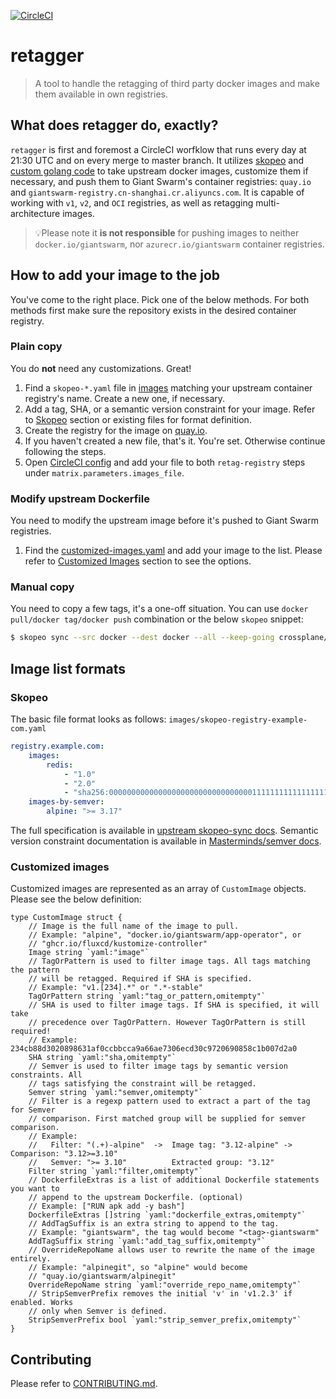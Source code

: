 [![CircleCI](https://dl.circleci.com/status-badge/img/gh/giantswarm/retagger/tree/main.svg?style=svg)](https://dl.circleci.com/status-badge/redirect/gh/giantswarm/retagger/tree/main)

# retagger

> A tool to handle the retagging of third party docker images and make them
  available in own registries.

## What does retagger do, exactly?

`retagger` is first and foremost a CircleCI worfklow that runs every day at 21:30
UTC and on every merge to master branch. It utilizes [skopeo][skopeo] and
[custom golang code](main.go) to take upstream docker images, customize them if
necessary, and push them to Giant Swarm's container registries: `quay.io` and
`giantswarm-registry.cn-shanghai.cr.aliyuncs.com`. It is capable of working
with `v1`, `v2`, and `OCI` registries, as well as retagging multi-architecture
images.

> 💡Please note it **is not responsible** for pushing images to neither
`docker.io/giantswarm`, nor `azurecr.io/giantswarm` container registries.

## How to add your image to the job

You've come to the right place. Pick one of the below methods. For both methods first make sure
the repository exists in the desired container registry.

### Plain copy

You do **not** need any customizations. Great!
1. Find a `skopeo-*.yaml` file in [images](images/) matching your upstream
   container registry's name. Create a new one, if necessary.
2. Add a tag, SHA, or a semantic version constraint for your image. Refer to
   [Skopeo](#skopeo) section or existing files for format definition.
3. Create the registry for the image on [quay.io](https://quay.io/organization/giantswarm).
4. If you haven't created a new file, that's it. You're set. Otherwise continue
   following the steps.
5. Open [CircleCI config][ciconf] and add your file to both `retag-registry`
   steps under `matrix.parameters.images_file`.

### Modify upstream Dockerfile

You need to modify the upstream image before it's pushed to Giant Swarm registries.
1. Find the [customized-images.yaml][custom] and add your image to the list.
   Please refer to [Customized Images](#customized-images) section to see the
   options.

### Manual copy

You need to copy a few tags, it's a one-off situation. You can use `docker
pull/docker tag/docker push` combination or the below `skopeo` snippet:

```bash
$ skopeo sync --src docker --dest docker --all --keep-going crossplane/crossplane:v1.11.0 docker.io/giantswarm/
```

## Image list formats

### Skopeo

The basic file format looks as follows:
`images/skopeo-registry-example-com.yaml`
```yaml
registry.example.com:
    images:
        redis:
            - "1.0"
            - "2.0"
            - "sha256:0000000000000000000000000000000011111111111111111111111111111111"
    images-by-semver:
        alpine: ">= 3.17"
```

The full specification is available in [upstream skopeo-sync docs][skopeo-sync
docs]. Semantic version constraint documentation is available in
[Masterminds/semver docs][masterminds docs].

### Customized images

Customized images are represented as an array of `CustomImage` objects. Please
see the below definition:

```golang
type CustomImage struct {
	// Image is the full name of the image to pull.
	// Example: "alpine", "docker.io/giantswarm/app-operator", or
	// "ghcr.io/fluxcd/kustomize-controller"
	Image string `yaml:"image"`
	// TagOrPattern is used to filter image tags. All tags matching the pattern
	// will be retagged. Required if SHA is specified.
	// Example: "v1.[234].*" or ".*-stable"
	TagOrPattern string `yaml:"tag_or_pattern,omitempty"`
	// SHA is used to filter image tags. If SHA is specified, it will take
	// precedence over TagOrPattern. However TagOrPattern is still required!
	// Example: 234cb88d3020898631af0ccbbcca9a66ae7306ecd30c9720690858c1b007d2a0
	SHA string `yaml:"sha,omitempty"`
	// Semver is used to filter image tags by semantic version constraints. All
	// tags satisfying the constraint will be retagged.
	Semver string `yaml:"semver,omitempty"`
	// Filter is a regexp pattern used to extract a part of the tag for Semver
	// comparison. First matched group will be supplied for semver comparison.
	// Example:
	//   Filter: "(.+)-alpine"  ->  Image tag: "3.12-alpine" -> Comparison: "3.12>=3.10"
	//   Semver: ">= 3.10"          Extracted group: "3.12"
	Filter string `yaml:"filter,omitempty"`
	// DockerfileExtras is a list of additional Dockerfile statements you want to
	// append to the upstream Dockerfile. (optional)
	// Example: ["RUN apk add -y bash"]
	DockerfileExtras []string `yaml:"dockerfile_extras,omitempty"`
	// AddTagSuffix is an extra string to append to the tag.
	// Example: "giantswarm", the tag would become "<tag>-giantswarm"
	AddTagSuffix string `yaml:"add_tag_suffix,omitempty"`
	// OverrideRepoName allows user to rewrite the name of the image entirely.
	// Example: "alpinegit", so "alpine" would become
	// "quay.io/giantswarm/alpinegit"
	OverrideRepoName string `yaml:"override_repo_name,omitempty"`
	// StripSemverPrefix removes the initial 'v' in 'v1.2.3' if enabled. Works
	// only when Semver is defined.
	StripSemverPrefix bool `yaml:"strip_semver_prefix,omitempty"`
}
```

## Contributing

Please refer to [CONTRIBUTING.md](CONTRIBUTING.md).

[skopeo]: https://github.com/containers/skopeo
[skopeo-sync docs]: https://github.com/kubasobon/skopeo/blob/semver/docs/skopeo-sync.1.md#yaml-file-content-used-source-for---src-yaml
[masterminds docs]: https://github.com/Masterminds/semver/tree/v3.2.0#basic-comparisons

[ciconf]: .circleci/config.yml
[custom]: images/customized-images.yaml
